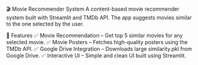 🎬 Movie Recommender System
A content-based movie recommender system built with Streamlit and TMDb API. The app suggests movies similar to the one selected by the user.

🚀 Features
✅ Movie Recommendation – Get top 5 similar movies for any selected movie.
✅ Movie Posters – Fetches high-quality posters using the TMDb API.
✅ Google Drive Integration – Downloads large similarity.pkl from Google Drive.
✅ Interactive UI – Simple and clean UI built using Streamlit.
